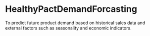 # HealthyPactDemandForcasting
To predict future product demand based on historical sales data and external factors such as seasonality and economic indicators.

